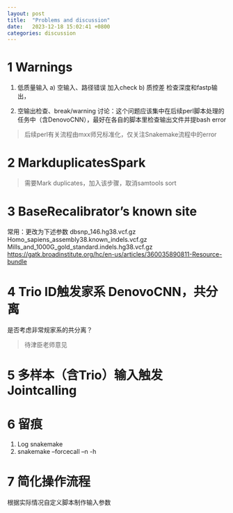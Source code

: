 ```yaml
---
layout: post
title:  "Problems and discussion"
date:   2023-12-18 15:02:41 +0800
categories: discussion
---
```

# 1 Warnings
1.	低质量输入
a)	空输入、路径错误	加入check
b)	质控差
检查深度和fastp输出，
 
2.	空输出检查、break/warning
讨论：这个问题应该集中在后续perl脚本处理的任务中（含DenovoCNN），最好在各自的脚本里检查输出文件并提bash error

> 后续perl有关流程由mxx师兄标准化，仅关注Snakemake流程中的error

# 2 MarkduplicatesSpark
> 需要Mark duplicates，加入该步骤，取消samtools sort
 
# 3 BaseRecalibrator’s known site
常用：更改为下述参数
dbsnp_146.hg38.vcf.gz
Homo_sapiens_assembly38.known_indels.vcf.gz
Mills_and_1000G_gold_standard.indels.hg38.vcf.gz
https://gatk.broadinstitute.org/hc/en-us/articles/360035890811-Resource-bundle
# 4 Trio ID触发家系 DenovoCNN，共分离
是否考虑非常规家系的共分离？

> 待津臣老师意见

# 5 多样本（含Trio）输入触发 Jointcalling

# 6 留痕
1.	Log snakemake
2.	snakemake –forcecall –n -h

# 7 简化操作流程
根据实际情况自定义脚本制作输入参数
